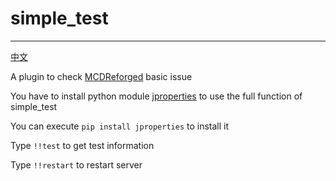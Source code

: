 # simple_test
-----
[中文](https://github.com/rickyhoho/simple_test/blob/master/README_CN.md)

A plugin to check [MCDReforged](https://github.com/Fallen-Breath/MCDReforged) basic issue

You have to install python module [jproperties](https://pypi.org/project/jproperties/) to use the full function of simple_test

You can execute `pip install jproperties` to install it

Type `!!test` to get test information

Type `!!restart` to restart server
